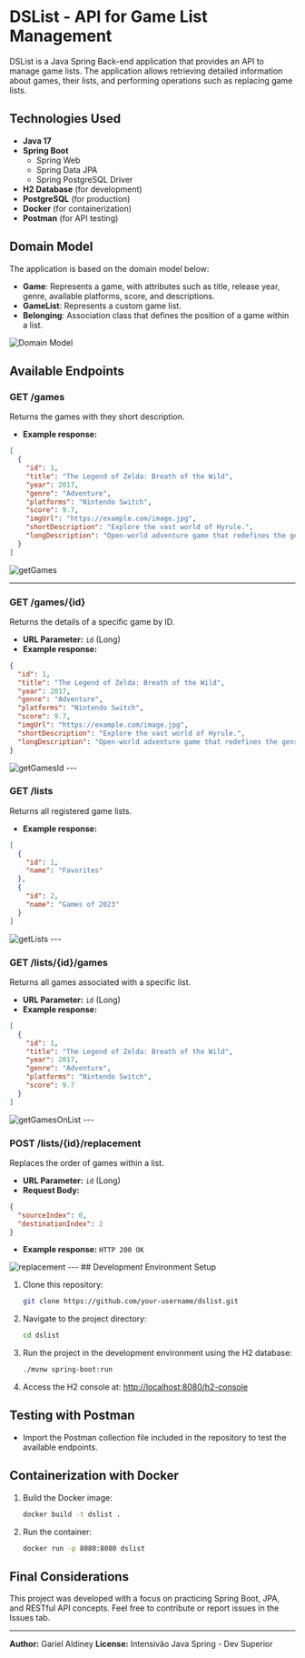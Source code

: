 # DSList - API for Game List Management

DSList is a Java Spring Back-end application that provides an API to manage game lists. The application allows retrieving detailed information about games, their lists, and performing operations such as replacing game lists.

## Technologies Used

- **Java 17**
- **Spring Boot**
  - Spring Web
  - Spring Data JPA
  - Spring PostgreSQL Driver
- **H2 Database** (for development)
- **PostgreSQL** (for production)
- **Docker** (for containerization)
- **Postman** (for API testing)

## Domain Model

The application is based on the domain model below:

- **Game**: Represents a game, with attributes such as title, release year, genre, available platforms, score, and descriptions.
- **GameList**: Represents a custom game list.
- **Belonging**: Association class that defines the position of a game within a list.

<img src="dslist-model.png" alt="Domain Model" />

## Available Endpoints

### GET /games

Returns the games with they short description.

- **Example response:**

```json
[
  {
    "id": 1,
    "title": "The Legend of Zelda: Breath of the Wild",
    "year": 2017,
    "genre": "Adventure",
    "platforms": "Nintendo Switch",
    "score": 9.7,
    "imgUrl": "https://example.com/image.jpg",
    "shortDescription": "Explore the vast world of Hyrule.",
    "longDescription": "Open-world adventure game that redefines the genre."
  }
]  
```
<img src="getGames.png" alt="getGames" />

---

### GET /games/{id}

Returns the details of a specific game by ID.

- **URL Parameter:** `id` (Long)
- **Example response:**

```json
{
  "id": 1,
  "title": "The Legend of Zelda: Breath of the Wild",
  "year": 2017,
  "genre": "Adventure",
  "platforms": "Nintendo Switch",
  "score": 9.7,
  "imgUrl": "https://example.com/image.jpg",
  "shortDescription": "Explore the vast world of Hyrule.",
  "longDescription": "Open-world adventure game that redefines the genre."
}
```
<img src="getGamesId.png" alt="getGamesId" />
---

### GET /lists

Returns all registered game lists.

- **Example response:**

```json
[
  {
    "id": 1,
    "name": "Favorites"
  },
  {
    "id": 2,
    "name": "Games of 2023"
  }
]
```
<img src="getLists.png" alt="getLists" />
---

### GET /lists/{id}/games

Returns all games associated with a specific list.

- **URL Parameter:** `id` (Long)
- **Example response:**

```json
[
  {
    "id": 1,
    "title": "The Legend of Zelda: Breath of the Wild",
    "year": 2017,
    "genre": "Adventure",
    "platforms": "Nintendo Switch",
    "score": 9.7
  }
]
```
<img src="getGamesOnList.png" alt="getGamesOnList" />
---

### POST /lists/{id}/replacement

Replaces the order of games within a list.

- **URL Parameter:** `id` (Long)
- **Request Body:**

```json
{
  "sourceIndex": 0,
  "destinationIndex": 2
}
```

- **Example response:** `HTTP 200 OK`
<img src="replacement.png" alt="replacement" />
---
## Development Environment Setup

1. Clone this repository:
   ```bash
   git clone https://github.com/your-username/dslist.git
   ```

2. Navigate to the project directory:
   ```bash
   cd dslist
   ```

3. Run the project in the development environment using the H2 database:
   ```bash
   ./mvnw spring-boot:run
   ```

4. Access the H2 console at: [http://localhost:8080/h2-console](http://localhost:8080/h2-console)

## Testing with Postman

- Import the Postman collection file included in the repository to test the available endpoints.

## Containerization with Docker

1. Build the Docker image:
   ```bash
   docker build -t dslist .
   ```

2. Run the container:
   ```bash
   docker run -p 8080:8080 dslist
   ```

## Final Considerations

This project was developed with a focus on practicing Spring Boot, JPA, and RESTful API concepts. Feel free to contribute or report issues in the Issues tab.

---

**Author:** Gariel Aldiney
**License:** Intensivão Java Spring - Dev Superior
